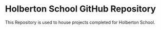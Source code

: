 # Holberton School GitHub Repository

This Repository is used to house projects completed for Holberton School.